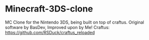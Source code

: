 # Minecraft-3DS-clone
MC Clone for the Nintendo 3DS, being built on top of craftus.
Original software by BasDev, Improved upon by Me!
Craftus: https://github.com/RSDuck/craftus_reloaded

